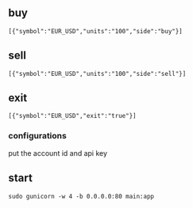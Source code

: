 ## buy 
`[{"symbol":"EUR_USD","units":"100","side":"buy"}]`

## sell 
`[{"symbol":"EUR_USD","units":"100","side":"sell"}]`

## exit 
`[{"symbol":"EUR_USD","exit":"true"}]`

### configurations
put the account id and api key 

## start 
`sudo gunicorn -w 4 -b 0.0.0.0:80 main:app`